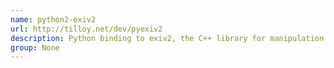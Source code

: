 ```yaml
---
name: python2-exiv2
url: http://tilloy.net/dev/pyexiv2
description: Python binding to exiv2, the C++ library for manipulation of EXIF, IPTC and XMP image metadata. URL : http://tilloy.net/dev/pyexiv2 Groups : None
group: None
---
```

